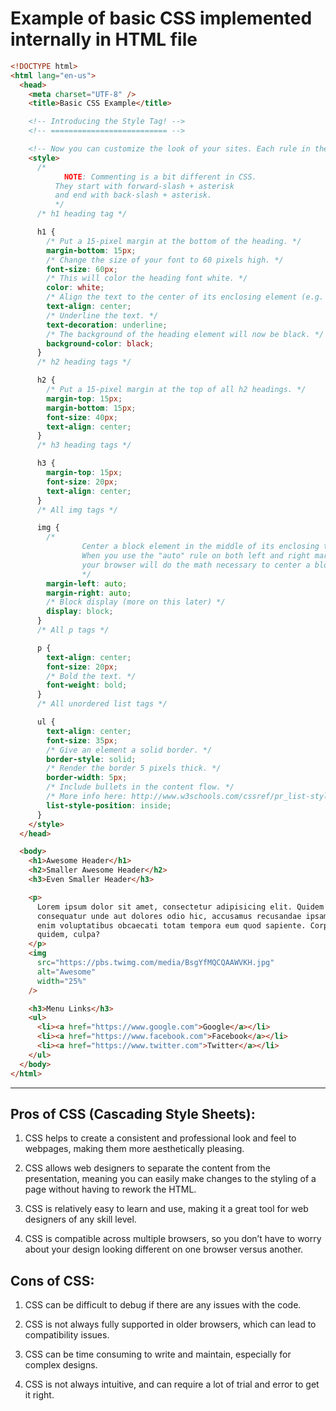 # Example of basic CSS implemented internally in HTML file

```html
<!DOCTYPE html>
<html lang="en-us">
  <head>
    <meta charset="UTF-8" />
    <title>Basic CSS Example</title>

    <!-- Introducing the Style Tag! -->
    <!-- ========================== -->

    <!-- Now you can customize the look of your sites. Each rule in the style tag changes the appearance of its associated element (notice how each rule names an element from the HTML body). -->
    <style>
      /*
			NOTE: Commenting is a bit different in CSS.
		  They start with forward-slash + asterisk
		  and end with back-slash + asterisk.
		  */
      /* h1 heading tag */

      h1 {
        /* Put a 15-pixel margin at the bottom of the heading. */
        margin-bottom: 15px;
        /* Change the size of your font to 60 pixels high. */
        font-size: 60px;
        /* This will color the heading font white. */
        color: white;
        /* Align the text to the center of its enclosing element (e.g. div). */
        text-align: center;
        /* Underline the text. */
        text-decoration: underline;
        /* The background of the heading element will now be black. */
        background-color: black;
      }
      /* h2 heading tags */

      h2 {
        /* Put a 15-pixel margin at the top of all h2 headings. */
        margin-top: 15px;
        margin-bottom: 15px;
        font-size: 40px;
        text-align: center;
      }
      /* h3 heading tags */

      h3 {
        margin-top: 15px;
        font-size: 20px;
        text-align: center;
      }
      /* All img tags */

      img {
        /*
				Center a block element in the middle of its enclosing tag.
				When you use the "auto" rule on both left and right margins,
				your browser will do the math necessary to center a block element.
				*/
        margin-left: auto;
        margin-right: auto;
        /* Block display (more on this later) */
        display: block;
      }
      /* All p tags */

      p {
        text-align: center;
        font-size: 20px;
        /* Bold the text. */
        font-weight: bold;
      }
      /* All unordered list tags */

      ul {
        text-align: center;
        font-size: 35px;
        /* Give an element a solid border. */
        border-style: solid;
        /* Render the border 5 pixels thick. */
        border-width: 5px;
        /* Include bullets in the content flow. */
        /* More info here: http://www.w3schools.com/cssref/pr_list-style-position.asp */
        list-style-position: inside;
      }
    </style>
  </head>

  <body>
    <h1>Awesome Header</h1>
    <h2>Smaller Awesome Header</h2>
    <h3>Even Smaller Header</h3>

    <p>
      Lorem ipsum dolor sit amet, consectetur adipisicing elit. Quidem
      consequatur unde aut dolores odio hic, accusamus recusandae ipsam illum
      enim voluptatibus obcaecati totam tempora eum quod sapiente. Corporis,
      quidem, culpa?
    </p>
    <img
      src="https://pbs.twimg.com/media/BsgYfMQCQAAWVKH.jpg"
      alt="Awesome"
      width="25%"
    />

    <h3>Menu Links</h3>
    <ul>
      <li><a href="https://www.google.com">Google</a></li>
      <li><a href="https://www.facebook.com">Facebook</a></li>
      <li><a href="https://www.twitter.com">Twitter</a></li>
    </ul>
  </body>
</html>
```

---

## Pros of CSS (Cascading Style Sheets):

1. CSS helps to create a consistent and professional look and feel to webpages, making them more aesthetically pleasing.

2. CSS allows web designers to separate the content from the presentation, meaning you can easily make changes to the styling of a page without having to rework the HTML.

3. CSS is relatively easy to learn and use, making it a great tool for web designers of any skill level.

4. CSS is compatible across multiple browsers, so you don’t have to worry about your design looking different on one browser versus another.

## Cons of CSS:

1. CSS can be difficult to debug if there are any issues with the code.

2. CSS is not always fully supported in older browsers, which can lead to compatibility issues.

3. CSS can be time consuming to write and maintain, especially for complex designs.

4. CSS is not always intuitive, and can require a lot of trial and error to get it right.
